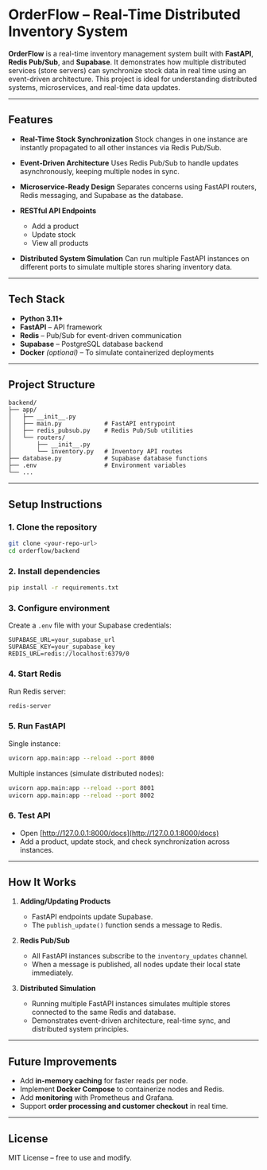 # OrderFlow – Real-Time Distributed Inventory System

**OrderFlow** is a real-time inventory management system built with **FastAPI**, **Redis Pub/Sub**, and **Supabase**. It demonstrates how multiple distributed services (store servers) can synchronize stock data in real time using an event-driven architecture. This project is ideal for understanding distributed systems, microservices, and real-time data updates.

---

## **Features**

* **Real-Time Stock Synchronization**
  Stock changes in one instance are instantly propagated to all other instances via Redis Pub/Sub.

* **Event-Driven Architecture**
  Uses Redis Pub/Sub to handle updates asynchronously, keeping multiple nodes in sync.

* **Microservice-Ready Design**
  Separates concerns using FastAPI routers, Redis messaging, and Supabase as the database.

* **RESTful API Endpoints**

  * Add a product
  * Update stock
  * View all products

* **Distributed System Simulation**
  Can run multiple FastAPI instances on different ports to simulate multiple stores sharing inventory data.

---

## **Tech Stack**

* **Python 3.11+**
* **FastAPI** – API framework
* **Redis** – Pub/Sub for event-driven communication
* **Supabase** – PostgreSQL database backend
* **Docker** *(optional)* – To simulate containerized deployments

---

## **Project Structure**

```
backend/
├── app/
│   ├── __init__.py
│   ├── main.py            # FastAPI entrypoint
│   ├── redis_pubsub.py    # Redis Pub/Sub utilities
│   └── routers/
│       ├── __init__.py
│       └── inventory.py   # Inventory API routes
├── database.py            # Supabase database functions
├── .env                   # Environment variables
└── ...
```

---

## **Setup Instructions**

### **1. Clone the repository**

```bash
git clone <your-repo-url>
cd orderflow/backend
```

### **2. Install dependencies**

```bash
pip install -r requirements.txt
```

### **3. Configure environment**

Create a `.env` file with your Supabase credentials:

```
SUPABASE_URL=your_supabase_url
SUPABASE_KEY=your_supabase_key
REDIS_URL=redis://localhost:6379/0
```

### **4. Start Redis**

Run Redis server:

```bash
redis-server
```

### **5. Run FastAPI**

Single instance:

```bash
uvicorn app.main:app --reload --port 8000
```

Multiple instances (simulate distributed nodes):

```bash
uvicorn app.main:app --reload --port 8001
uvicorn app.main:app --reload --port 8002
```

### **6. Test API**

* Open [http://127.0.0.1:8000/docs](http://127.0.0.1:8000/docs)
* Add a product, update stock, and check synchronization across instances.

---

## **How It Works**

1. **Adding/Updating Products**

   * FastAPI endpoints update Supabase.
   * The `publish_update()` function sends a message to Redis.

2. **Redis Pub/Sub**

   * All FastAPI instances subscribe to the `inventory_updates` channel.
   * When a message is published, all nodes update their local state immediately.

3. **Distributed Simulation**

   * Running multiple FastAPI instances simulates multiple stores connected to the same Redis and database.
   * Demonstrates event-driven architecture, real-time sync, and distributed system principles.

---

## **Future Improvements**

* Add **in-memory caching** for faster reads per node.
* Implement **Docker Compose** to containerize nodes and Redis.
* Add **monitoring** with Prometheus and Grafana.
* Support **order processing and customer checkout** in real time.

---

## **License**

MIT License – free to use and modify.

